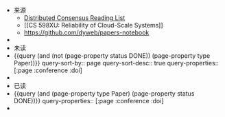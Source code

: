- 来源
	- [Distributed Consensus Reading List](https://github.com/heidihoward/distributed-consensus-reading-list)
	- [[CS 598XU: Reliability of Cloud-Scale Systems]]
	- https://github.com/dyweb/papers-notebook
-
- 未读
- {{query (and (not (page-property status DONE)) (page-property type Paper))}}
  query-sort-by:: page
  query-sort-desc:: true
  query-properties:: [:page :conference :doi]
-
- 已读
- {{query (and (page-property type Paper) (page-property status DONE))}}
  query-properties:: [:page :conference :doi]
-